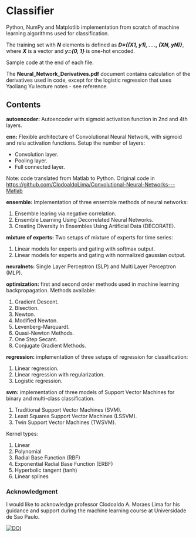 # Classifier

Python, NumPy and Matplotlib implementation from scratch of machine learning algorithms used for classification.

The training set with ***N*** elements is defined as ***D={(X1, y1), . . ., (XN, yN)}***, where ***X*** is a vector and ***y={0, 1}*** is one-hot encoded.

Sample code at the end of each file.

The **Neural_Network_Derivatives.pdf** document contains calculation of the derivatives used in code, except for the logistic regression that uses Yaoliang Yu lecture notes - see reference.

## Contents
**autoencoder:** Autoencoder with sigmoid activation function in 2nd and 4th layers.

**cnn:** 
Flexible architecture of Convolutional Neural Network, with sigmoid and relu activation functions. Setup the number of layers:
- Convolution layer.
- Pooling layer.
- Full connected layer.

Note: code translated from Matlab to Python. Original code in https://github.com/ClodoaldoLima/Convolutional-Neural-Networks---Matlab

**ensemble:** Implementation of three ensemble methods of neural networks:
1. Ensemble learing via negative correlation.
1. Ensemble Learning Using Decorrelated Neural Networks.
1. Creating Diversity In Ensembles Using Artiflcial Data (DECORATE).

**mixture of experts:** Two setups of mixture of experts for time series:
1. Linear models for experts and gating with softmax output.
1. Linear models for experts and gating with normalized gaussian output.

**neuralnets:** Single Layer Perceptron (SLP) and Multi Layer Perceptron (MLP).

**optimization:** first and second order methods used in machine learning backpropagation. Methods available:

1. Gradient Descent.
1. Bisection.
1. Newton.
1. Modified Newton.
1. Levenberg-Marquardt.
1. Quasi-Newton Methods.
1. One Step Secant.
1. Conjugate Gradient Methods.

**regression:** implementation of three setups of regression for classification:
1. Linear regression.
1. Linear regression with regularization.
1. Logistic regression.

**svm:** implementation of three models of Support Vector Machines for binary and multi-class classification.
1. Traditional Support Vector Machines (SVM).
1. Least Squares Support Vector Machines (LSSVM).
1. Twin Support Vector Machines (TWSVM).

Kernel types:
1. Linear
1. Polynomial
1. Radial Base Function (RBF)
1. Exponential Radial Base Function (ERBF)
1. Hyperbolic tangent (tanh)
1. Linear splines

### Acknowledgment
I would like to acknowledge professor Clodoaldo A. Moraes Lima for his guidance and support during the machine learning course at Universidade de Sao Paulo.

[![DOI](https://zenodo.org/badge/279084447.svg)](https://zenodo.org/badge/latestdoi/279084447)
